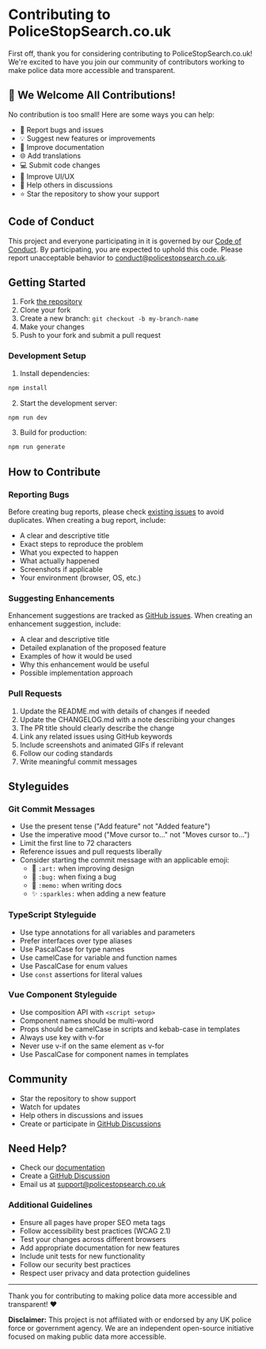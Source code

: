 # Contributing to PoliceStopSearch.co.uk

First off, thank you for considering contributing to PoliceStopSearch.co.uk! We're excited to have you join our community of contributors working to make police data more accessible and transparent.

## 🌟 We Welcome All Contributions!

No contribution is too small! Here are some ways you can help:

- 🐛 Report bugs and issues
- 💡 Suggest new features or improvements
- 📝 Improve documentation
- 🌐 Add translations
- 💻 Submit code changes
- 🎨 Improve UI/UX
- 🤝 Help others in discussions
- ⭐ Star the repository to show your support

## Code of Conduct

This project and everyone participating in it is governed by our [Code of Conduct](CODE_OF_CONDUCT.md). By participating, you are expected to uphold this code. Please report unacceptable behavior to [conduct@policestopsearch.co.uk](mailto:conduct@policestopsearch.co.uk).

## Getting Started

1. Fork [the repository](https://github.com/HairyDuck/PoliceStopSearch.co.uk)
2. Clone your fork
3. Create a new branch: `git checkout -b my-branch-name`
4. Make your changes
5. Push to your fork and submit a pull request

### Development Setup

1. Install dependencies:
```bash
npm install
```

2. Start the development server:
```bash
npm run dev
```

3. Build for production:
```bash
npm run generate
```

## How to Contribute

### Reporting Bugs

Before creating bug reports, please check [existing issues](https://github.com/HairyDuck/PoliceStopSearch.co.uk/issues) to avoid duplicates. When creating a bug report, include:

* A clear and descriptive title
* Exact steps to reproduce the problem
* What you expected to happen
* What actually happened
* Screenshots if applicable
* Your environment (browser, OS, etc.)

### Suggesting Enhancements

Enhancement suggestions are tracked as [GitHub issues](https://github.com/HairyDuck/PoliceStopSearch.co.uk/issues). When creating an enhancement suggestion, include:

* A clear and descriptive title
* Detailed explanation of the proposed feature
* Examples of how it would be used
* Why this enhancement would be useful
* Possible implementation approach

### Pull Requests

1. Update the README.md with details of changes if needed
2. Update the CHANGELOG.md with a note describing your changes
3. The PR title should clearly describe the change
4. Link any related issues using GitHub keywords
5. Include screenshots and animated GIFs if relevant
6. Follow our coding standards
7. Write meaningful commit messages

## Styleguides

### Git Commit Messages

* Use the present tense ("Add feature" not "Added feature")
* Use the imperative mood ("Move cursor to..." not "Moves cursor to...")
* Limit the first line to 72 characters
* Reference issues and pull requests liberally
* Consider starting the commit message with an applicable emoji:
    * 🎨 `:art:` when improving design
    * 🐛 `:bug:` when fixing a bug
    * 📝 `:memo:` when writing docs
    * ✨ `:sparkles:` when adding a new feature

### TypeScript Styleguide

* Use type annotations for all variables and parameters
* Prefer interfaces over type aliases
* Use PascalCase for type names
* Use camelCase for variable and function names
* Use PascalCase for enum values
* Use `const` assertions for literal values

### Vue Component Styleguide

* Use composition API with `<script setup>`
* Component names should be multi-word
* Props should be camelCase in scripts and kebab-case in templates
* Always use key with v-for
* Never use v-if on the same element as v-for
* Use PascalCase for component names in templates

## Community

* Star the repository to show support
* Watch for updates
* Help others in discussions and issues
* Create or participate in [GitHub Discussions](https://github.com/HairyDuck/PoliceStopSearch.co.uk/discussions)

## Need Help?

* Check our [documentation](https://policestopsearch.co.uk/docs)
* Create a [GitHub Discussion](https://github.com/HairyDuck/PoliceStopSearch.co.uk/discussions)
* Email us at [support@policestopsearch.co.uk](mailto:support@policestopsearch.co.uk)

### Additional Guidelines

* Ensure all pages have proper SEO meta tags
* Follow accessibility best practices (WCAG 2.1)
* Test your changes across different browsers
* Add appropriate documentation for new features
* Include unit tests for new functionality
* Follow our security best practices
* Respect user privacy and data protection guidelines

---

Thank you for contributing to making police data more accessible and transparent! ❤️ 

**Disclaimer:** This project is not affiliated with or endorsed by any UK police force or government agency. We are an independent open-source initiative focused on making public data more accessible. 